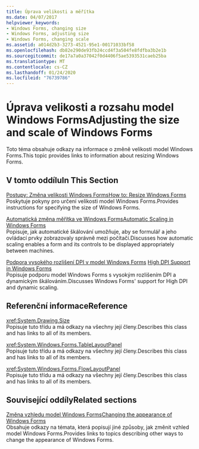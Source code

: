 ```yaml
---
title: Úprava velikosti a měřítka
ms.date: 04/07/2017
helpviewer_keywords:
- Windows Forms, changing size
- Windows Forms, adjusting size
- Windows Forms, changing scale
ms.assetid: a014d2b3-3273-4521-95e1-00171033bf58
ms.openlocfilehash: db82e290de93fb24ccd4f3a504fe8fdfba3b2e1b
ms.sourcegitcommit: de17a7a0a37042f0d4406f5ae5393531caeb25ba
ms.translationtype: MT
ms.contentlocale: cs-CZ
ms.lasthandoff: 01/24/2020
ms.locfileid: "76739786"
---
```

# <a name="adjusting-the-size-and-scale-of-windows-forms"></a><span data-ttu-id="3009e-102">Úprava velikosti a rozsahu model Windows Forms</span><span class="sxs-lookup"><span data-stu-id="3009e-102">Adjusting the size and scale of Windows Forms</span></span>
<span data-ttu-id="3009e-103">Toto téma obsahuje odkazy na informace o změně velikosti model Windows Forms.</span><span class="sxs-lookup"><span data-stu-id="3009e-103">This topic provides links to information about resizing Windows Forms.</span></span>  
  
## <a name="in-this-section"></a><span data-ttu-id="3009e-104">V tomto oddílu</span><span class="sxs-lookup"><span data-stu-id="3009e-104">In This Section</span></span>  
 [<span data-ttu-id="3009e-105">Postupy: Změna velikosti Windows Forms</span><span class="sxs-lookup"><span data-stu-id="3009e-105">How to: Resize Windows Forms</span></span>](how-to-resize-windows-forms.md)  
 <span data-ttu-id="3009e-106">Poskytuje pokyny pro určení velikosti model Windows Forms.</span><span class="sxs-lookup"><span data-stu-id="3009e-106">Provides instructions for specifying the size of Windows Forms.</span></span>  
  
 [<span data-ttu-id="3009e-107">Automatická změna měřítka ve Windows Forms</span><span class="sxs-lookup"><span data-stu-id="3009e-107">Automatic Scaling in Windows Forms</span></span>](automatic-scaling-in-windows-forms.md)  
 <span data-ttu-id="3009e-108">Popisuje, jak automatické škálování umožňuje, aby se formulář a jeho ovládací prvky zobrazovaly správně mezi počítači.</span><span class="sxs-lookup"><span data-stu-id="3009e-108">Discusses how automatic scaling enables a form and its controls to be displayed appropriately between machines.</span></span>  
  
 <span data-ttu-id="3009e-109">[Podpora vysokého rozlišení DPI v model Windows Forms](high-dpi-support-in-windows-forms.md)  </span><span class="sxs-lookup"><span data-stu-id="3009e-109">[High DPI Support in Windows Forms](high-dpi-support-in-windows-forms.md)  </span></span>  
 <span data-ttu-id="3009e-110">Popisuje podporu model Windows Forms s vysokým rozlišením DPI a dynamickým škálováním.</span><span class="sxs-lookup"><span data-stu-id="3009e-110">Discusses Windows Forms' support for High DPI and dynamic scaling.</span></span> 
  
## <a name="reference"></a><span data-ttu-id="3009e-111">Referenční informace</span><span class="sxs-lookup"><span data-stu-id="3009e-111">Reference</span></span>  
 <xref:System.Drawing.Size>  
 <span data-ttu-id="3009e-112">Popisuje tuto třídu a má odkazy na všechny její členy.</span><span class="sxs-lookup"><span data-stu-id="3009e-112">Describes this class and has links to all of its members.</span></span>  
  
 <xref:System.Windows.Forms.TableLayoutPanel>  
 <span data-ttu-id="3009e-113">Popisuje tuto třídu a má odkazy na všechny její členy.</span><span class="sxs-lookup"><span data-stu-id="3009e-113">Describes this class and has links to all of its members.</span></span>  
  
 <xref:System.Windows.Forms.FlowLayoutPanel>  
 <span data-ttu-id="3009e-114">Popisuje tuto třídu a má odkazy na všechny její členy.</span><span class="sxs-lookup"><span data-stu-id="3009e-114">Describes this class and has links to all of its members.</span></span>  
  
## <a name="related-sections"></a><span data-ttu-id="3009e-115">Související oddíly</span><span class="sxs-lookup"><span data-stu-id="3009e-115">Related sections</span></span>  
 [<span data-ttu-id="3009e-116">Změna vzhledu model Windows Forms</span><span class="sxs-lookup"><span data-stu-id="3009e-116">Changing the appearance of Windows Forms</span></span>](changing-the-appearance-of-windows-forms.md)  
 <span data-ttu-id="3009e-117">Obsahuje odkazy na témata, která popisují jiné způsoby, jak změnit vzhled model Windows Forms.</span><span class="sxs-lookup"><span data-stu-id="3009e-117">Provides links to topics describing other ways to change the appearance of Windows Forms.</span></span>
